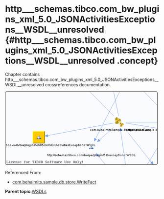 # http\_\_\_schemas.tibco.com\_bw\_plugins\_xml\_5.0\_JSONActivitiesExceptions\_\_WSDL\_\_unresolved {#http___schemas.tibco.com_bw_plugins_xml_5.0_JSONActivitiesExceptions__WSDL__unresolved .concept}

Chapter contains http\_\_\_schemas.tibco.com\_bw\_plugins\_xml\_5.0\_JSONActivitiesExceptions\_\_WSDL\_\_unresolved crossreferences documentation.

![](cross_http___schemas.tibco.com_bw_plugins_xml_5.0_JSONActivitiesExceptions__WSDL.png)

Referenced From:

-   [com.behaimits.sample.db.store.WriteFact](../../../projects/com.behaimits.sample.http.requestor/Processes/com/behaimits/sample/db/store/WriteFact.bwp.md)

**Parent topic:**[WSDLs](../../../cross/dependencies/wsdls/wsdls.md)

